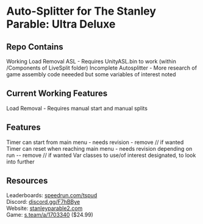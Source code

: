 # Auto-Splitter for The Stanley Parable: Ultra Deluxe

## Repo Contains

Working Load Removal ASL - Requires UnityASL.bin to work (within /Components of LiveSplit folder)
Incomplete Autosplitter - More research of game assembly code neeeded but some variables of interest noted

## Current Working Features

Load Removal - Requires manual start and manual splits

## Features

Timer can start from main menu - needs revision - remove // if wanted  
Timer can reset when reaching main menu - needs revision depending on run -- remove // if wanted 
Var classes to use/of interest designated, to look into further

## Resources

Leaderboards: [speedrun.com/tspud](https://www.speedrun.com/tspud)  
Discord: [discord.gg/F7hBBye](https://discord.gg/F7hBBye)  
Website: [stanleyparable2.com](https://stanleyparable2.com/)  
Game: [s.team/a/1703340](https://s.team/a/1703340/) ($24.99)  
